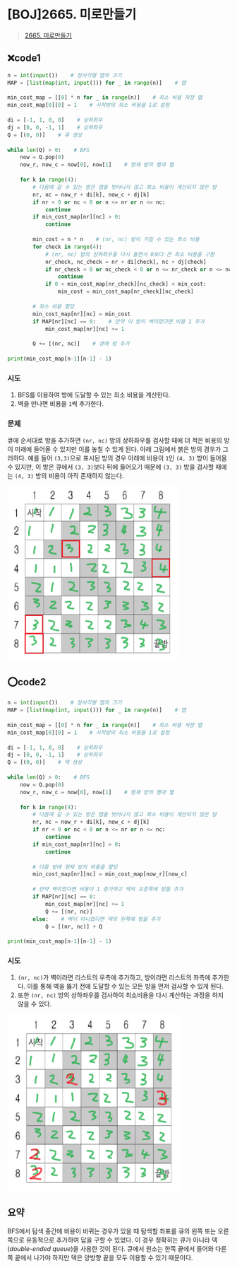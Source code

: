 # [BOJ]2665. 미로만들기

> [2665. 미로만들기](https://www.acmicpc.net/problem/2665)



## ❌code1

```python
n = int(input())    # 정사각형 맵의 크기
MAP = [list(map(int, input())) for _ in range(n)]    # 맵

min_cost_map = [[0] * n for _ in range(n)]    # 최소 비용 저장 맵
min_cost_map[0][0] = 1    # 시작방의 최소 비용을 1로 설정

di = [-1, 1, 0, 0]    # 상하좌우
dj = [0, 0, -1, 1]    # 상하좌우
Q = [(0, 0)]    # 큐 생성

while len(Q) > 0:    # BFS
    now = Q.pop(0)
    now_r, now_c = now[0], now[1]    # 현재 방의 행과 열

    for k in range(4):
        # 다음에 갈 수 있는 방은 맵을 벗어나지 않고 최소 비용이 계산되지 않은 방
        nr, nc = now_r + di[k], now_c + dj[k]
        if nr < 0 or nc < 0 or n <= nr or n <= nc:
            continue
        if min_cost_map[nr][nc] > 0:
            continue

        min_cost = n * n    # (nr, nc) 방이 가질 수 있는 최소 비용
        for check in range(4):
            # (nr, nc) 방의 상하좌우를 다시 돌면서 0보다 큰 최소 비용을 구함
            nr_check, nc_check = nr + di[check], nc + dj[check]
            if nr_check < 0 or nc_check < 0 or n <= nr_check or n <= nc_check:
                continue
            if 0 < min_cost_map[nr_check][nc_check] < min_cost:
                min_cost = min_cost_map[nr_check][nc_check]

        # 최소 비용 할당       
        min_cost_map[nr][nc] = min_cost
        if MAP[nr][nc] == 0:    # 만약 이 방이 벽이었다면 비용 1 추가
            min_cost_map[nr][nc] += 1

        Q += [(nr, nc)]    # 큐에 방 추가

print(min_cost_map[n-1][n-1] - 1)
```

### 시도

1. BFS를 이용하여 방에 도달할 수 있는 최소 비용을 계산한다.
2. 벽을 만나면 비용을 `1`씩 추가한다. 

### 문제

큐에 순서대로 방을 추가하면 `(nr, nc)` 방의 상하좌우를 검사할 때에 더 적은 비용의 방이 미래에 들어올 수 있지만 이를 놓칠 수 있게 된다. 아래 그림에서 붉은 방의 경우가 그러하다. 예를 들어 `(3,3)`으로 표시된 방의 경우 아래에 비용이 `1`인 `(4, 3)` 방이 들어올 수 있지만, 이 방은 큐에서 `(3, 3)`보다 뒤에 들어오기 때문에 `(3, 3)` 방을 검사할 때에는 `(4, 3)` 방의 비용이 아직 존재하지 않는다.  

<img src="2665.assets/image-20210911112128923.png" alt="image-20210911112128923" style="zoom:50%;" />

<br>

## ⭕code2

```python
n = int(input())    # 정사각형 맵의 크기
MAP = [list(map(int, input())) for _ in range(n)]    # 맵

min_cost_map = [[0] * n for _ in range(n)]    # 최소 비용 저장 맵
min_cost_map[0][0] = 1    # 시작방의 최소 비용을 1로 설정

di = [-1, 1, 0, 0]    # 상하좌우
dj = [0, 0, -1, 1]    # 상하좌우
Q = [(0, 0)]    # 덱 생성

while len(Q) > 0:    # BFS
    now = Q.pop(0)
    now_r, now_c = now[0], now[1]    # 현재 방의 행과 열

    for k in range(4):
        # 다음에 갈 수 있는 방은 맵을 벗어나지 않고 최소 비용이 계산되지 않은 방
        nr, nc = now_r + di[k], now_c + dj[k]
        if nr < 0 or nc < 0 or n <= nr or n <= nc:
            continue
        if min_cost_map[nr][nc] > 0:
            continue

        # 다음 방에 현재 방의 비용을 할당
        min_cost_map[nr][nc] = min_cost_map[now_r][now_c]

        # 만약 벽이었다면 비용이 1 증가하고 덱의 오른쪽에 방을 추가
        if MAP[nr][nc] == 0:
            min_cost_map[nr][nc] += 1
            Q += [(nr, nc)]
        else:    # 벽이 아니었다면 덱의 왼쪽에 방을 추가
            Q = [(nr, nc)] + Q

print(min_cost_map[n-1][n-1] - 1)
```

### 시도

1. `(nr, nc)`가 벽이라면 리스트의 우측에 추가하고, 방이라면 리스트의 좌측에 추가한다. 이를 통해 벽을 뚫기 전에 도달할 수 있는 모든 방을 먼저 검사할 수 있게 된다.
2. 또한 `(nr, nc)` 방의 상하좌우를 검사하여 최소비용을 다시 계산하는 과정을 하지 않을 수 있다.

<img src="2665.assets/image-20210911112028022.png" alt="image-20210911112028022" style="zoom:50%;" />

<br>

## 요약

BFS에서 탐색 중간에 비용이 바뀌는 경우가 있을 때 탐색할 좌표를 큐의 왼쪽 또는 오른쪽으로 유동적으로 추가하여 답을 구할 수 있었다. 이 경우 정확히는 큐가 아니라 덱(*double*-*ended queue*)을 사용한 것이 된다. 큐에서 원소는 한쪽 끝에서 들어와 다른 쪽 끝에서 나가야 하지만 덱은 양방향 끝을 모두 이용할 수 있기 때문이다.

